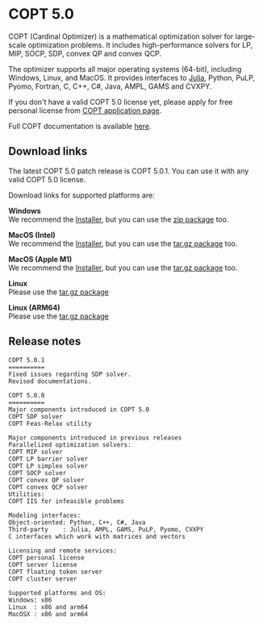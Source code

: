# COPT 5.0

COPT (Cardinal Optimizer) is a mathematical optimization solver for large-scale optimization problems.
It includes high-performance solvers for LP, MIP, SOCP, SDP, convex QP and convex QCP.

The optimizer supports all major operating systems (64-bit), including Windows, Linux, and MacOS.
It provides interfaces to [Julia](https://github.com/COPT-Public/COPT.jl), Python, PuLP, Pyomo, Fortran, C, C++, C#, Java, AMPL, GAMS and CVXPY.

If you don't have a valid COPT 5.0 license yet,
please apply for free personal license from [COPT application page](https://www.shanshu.ai/copt).

Full COPT documentation is available [here](https://guide.coap.online/copt/en-doc/index.html).

## Download links

The latest COPT 5.0 patch release is COPT 5.0.1.
You can use it with any valid COPT 5.0 license.

Download links for supported platforms are:

**Windows**<br>
  We recommend
  the [Installer](https://pub.shanshu.ai/download/copt/5.0.1/win64/CardinalOptimizer-5.0.1-win64-installer.zip),
  but you can use the [zip package](https://pub.shanshu.ai/download/copt/4.07/win64/CardinalOptimizer-5.0.1-win64.zip) too.

**MacOS (Intel)**<br>
  We recommend
  the [Installer](https://pub.shanshu.ai/download/copt/5.0.1/osx64/CardinalOptimizer-5.0.1-osx64.dmg),
  but you can use the [tar.gz package](https://pub.shanshu.ai/download/copt/5.0.1/osx64/CardinalOptimizer-5.0.1-osx64.tar.gz) too.

**MacOS (Apple M1)**<br>
  We recommend
  the [Installer](https://pub.shanshu.ai/download/copt/5.0.1/aarch64/CardinalOptimizer-5.0.1-aarch64_mac.dmg),
  but you can use the [tar.gz package](https://pub.shanshu.ai/download/copt/5.0.1/aarch64/CardinalOptimizer-5.0.1-aarch64_mac.tar.gz) too.

**Linux**<br>
  Please use the [tar.gz package](https://pub.shanshu.ai/download/copt/5.0.1/linux64/CardinalOptimizer-5.0.1-lnx64.tar.gz)

**Linux (ARM64)**<br>
  Please use the [tar.gz package](https://pub.shanshu.ai/download/copt/5.0.1/aarch64/CardinalOptimizer-5.0.1-aarch64_lnx.tar.gz)

## Release notes

```
COPT 5.0.1
==========
Fixed issues regarding SDP solver.
Revised documentations.

COPT 5.0.0
==========
Major components introduced in COPT 5.0
COPT SDP solver
COPT Feas-Relax utility

Major components introduced in previous releases
Parallelized optimization solvers:
COPT MIP solver
COPT LP barrier solver
COPT LP simplex solver
COPT SOCP solver
COPT convex QP solver
COPT convex QCP solver
Utilities:
COPT IIS for infeasible problems

Modeling interfaces:
Object-oriented: Python, C++, C#, Java
Third-party    : Julia, AMPL, GAMS, PuLP, Pyomo, CVXPY
C interfaces which work with matrices and vectors

Licensing and remote services:
COPT personal license
COPT server license
COPT floating token server
COPT cluster server

Supported platforms and OS:
Windows: x86
Linux  : x86 and arm64
MacOSX : x86 and arm64
```

